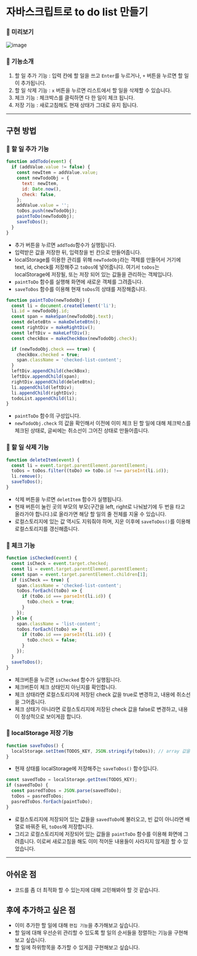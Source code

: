 # 자바스크립트로 to do list 만들기

### 📸 미리보기

![image](https://github.com/stop0ho/to_do_list/assets/68852637/a71ef38f-5b5b-4417-99cb-926e6efe5f21)

### 💖 기능소개

1. 할 일 추가 기능 : 입력 칸에 할 일을 쓰고 `Enter`를 누르거나, `+` 버튼을 누르면 할 일이 추가됩니다.
2. 할 일 삭제 기능 : `x` 버튼을 누르면 리스트에서 할 일을 삭제할 수 있습니다.
3. 체크 기능 : 체크박스를 클릭하면 다 한 일이 체크 됩니다.
4. 저장 기능 : 새로고침해도 현재 상태가 그대로 유지 됩니다.

---

## 구현 방법

### 📌 할 일 추가 기능

```javascript
function addTodo(event) {
  if (addValue.value != false) {
    const newItem = addValue.value;
    const newTodoObj = {
      text: newItem,
      id: Date.now(),
      check: false,
    };
    addValue.value = '';
    toDos.push(newTodoObj);
    paintToDo(newTodoObj);
    saveToDos();
  }
}
```

- 추가 버튼을 누르면 `addTodo`함수가 실행됩니다.
- 입력받은 값을 저장한 뒤, 입력창을 빈 칸으로 만들어줍니다.
- localStorage를 이용한 관리를 위해 `newTodoObj`라는 객체를 만들어서 거기에 text, id, check를 저장해주고 `toDos`에 넣어줍니다. 여기서 `toDos`는 localStorage에 저장될, 또는 저장 되어 있는 값들을 관리하는 객체입니다.
- `paintToDo` 함수를 실행해 화면에 새로운 객체를 그려줍니다.
- `saveToDos` 함수를 이용해 현재 `toDos`의 상태를 저장해줍니다.

```javascript
function paintToDo(newTodoObj) {
  const li = document.createElement('li');
  li.id = newTodoObj.id;
  const span = makeSpan(newTodoObj.text);
  const deleteBtn = makeDeleteBtn();
  const rightDiv = makeRightDiv();
  const leftDiv = makeLeftDiv();
  const checkBox = makeCheckBox(newTodoObj.check);

  if (newTodoObj.check === true) {
    checkBox.checked = true;
    span.className = 'checked-list-content';
  }
  leftDiv.appendChild(checkBox);
  leftDiv.appendChild(span);
  rightDiv.appendChild(deleteBtn);
  li.appendChild(leftDiv);
  li.appendChild(rightDiv);
  todoList.appendChild(li);
}
```

- `paintToDo` 함수의 구성입니다.
- `newTodoObj.check` 의 값을 확인해서 이전에 이미 체크 된 할 일에 대해 체크박스를 체크된 상태로, 글씨에는 취소선이 그어진 상태로 만들어줍니다.

### 📌 할 일 삭제 기능

```javascript
function deleteItem(event) {
  const li = event.target.parentElement.parentElement;
  toDos = toDos.filter((toDo) => toDo.id !== parseInt(li.id));
  li.remove();
  saveToDos();
}
```

- 삭제 버튼을 누르면 `deletItem` 함수가 실행됩니다.
- 현재 버튼이 눌린 곳의 부모의 부모(구간을 left, right로 나눠놨기에 두 번을 타고 올라가야 합니다.)로 올라가면 해당 할 일의 줄 전체를 지울 수 있습니다.
- 로컬스토리지에 있는 값 역시도 지워줘야 하며, 지운 이후에 `saveToDos()`를 이용해 로컬스토리지를 갱신해줍니다.

### 📌 체크 기능

```javascript
function isChecked(event) {
  const isCheck = event.target.checked;
  const li = event.target.parentElement.parentElement;
  const span = event.target.parentElement.children[1];
  if (isCheck == true) {
    span.className = 'checked-list-content';
    toDos.forEach((toDo) => {
      if (toDo.id === parseInt(li.id)) {
        toDo.check = true;
      }
    });
  } else {
    span.className = 'list-content';
    toDos.forEach((toDo) => {
      if (toDo.id === parseInt(li.id)) {
        toDo.check = false;
      }
    });
  }
  saveToDos();
}
```

- 체크버튼을 누르면 `isChecked` 함수가 실행됩니다.
- 체크버튼이 체크 상태인지 아닌지를 확인합니다.
- 체크 상태라면 로컬스토리지에 저장된 check 값을 true로 변경하고, 내용에 취소선을 그어줍니다.
- 체크 상태가 아니라면 로컬스토리지에 저장된 check 값을 false로 변경하고, 내용이 정상적으로 보이게끔 합니다.

### 📌 localStorage 저장 기능

```javascript
function saveToDos() {
  localStorage.setItem(TODOS_KEY, JSON.stringify(toDos)); // array 값을 string으로 바꿈
}
```

- 현재 상태를 localStorage에 저장해주는 `saveToDos()` 함수입니다.

```javascript
const savedToDo = localStorage.getItem(TODOS_KEY);
if (savedToDo) {
  const pasredToDos = JSON.parse(savedToDo);
  toDos = pasredToDos;
  pasredToDos.forEach(paintToDo);
}
```

- 로컬스토리지에 저장되어 있는 값들을 `savedToDo`에 불러오고, 빈 값이 아니라면 배열로 바꿔준 뒤, `toDos`에 저장합니다.
- 그리고 로컬스토리지에 저장되어 있는 값들을 `paintToDo` 함수를 이용해 화면에 그려줍니다. 이로써 새로고침을 해도 이미 적어둔 내용들이 사라지지 않게끔 할 수 있었습니다.

---

## 아쉬운 점

- 코드를 좀 더 최적화 할 수 있는지에 대해 고민해봐야 할 것 같습니다.

## 후에 추가하고 싶은 점

- 이미 추가한 할 일에 대해 `편집 기능`을 추가해보고 싶습니다.
- 할 일에 대해 우선순위 관리할 수 있도록 할 일의 순서들을 정렬하는 기능을 구현해보고 싶습니다.
- 할 일에 하위항목을 추가할 수 있게끔 구현해보고 싶습니다.
